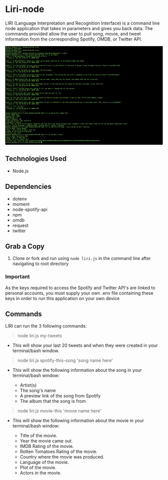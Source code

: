 # Liri-node

LIRI (Language Interpretation and Recognition Interface) is a command line node application that takes in parameters and gives you back data. The commands provided allow the user to pull song, movie, and tweet information from the corresponding Spotify, OMDB, or Twitter API.

![liri](/images/6.jpg)

## Technologies Used
- Node.js

## Dependencies
- dotenv
- moment
- node-spotify-api
- npm
- omdb
- request
- twitter

## Grab a Copy

1. Clone or fork and run using `node liri.js` in the command line after navigating to root directory
### Important
As the keys required to access the Spotify and Twitter API's are linked to personal accounts, you must supply your own .env file containing these keys in order to run this application on your own device

## Commands

LIRI can run the 3 following commands:

>node liri.js my-tweets

- This will show your last 20 tweets and when they were created in your terminal/bash window.

>node liri.js spotify-this-song 'song name here'
  
- This will show the following information about the song in your terminal/bash window:

  - Artist(s)
  - The song's name
  - A preview link of the song from Spotify
  - The album that the song is from
  
> node liri.js movie-this 'movie name here'
- This will show the following information about the movie in your terminal/bash window:

  - Title of the movie.
  - Year the movie came out.
  - IMDB Rating of the movie.
  - Rotten Tomatoes Rating of the movie.
  - Country where the movie was produced.
  - Language of the movie.
  - Plot of the movie.
  - Actors in the movie.
















